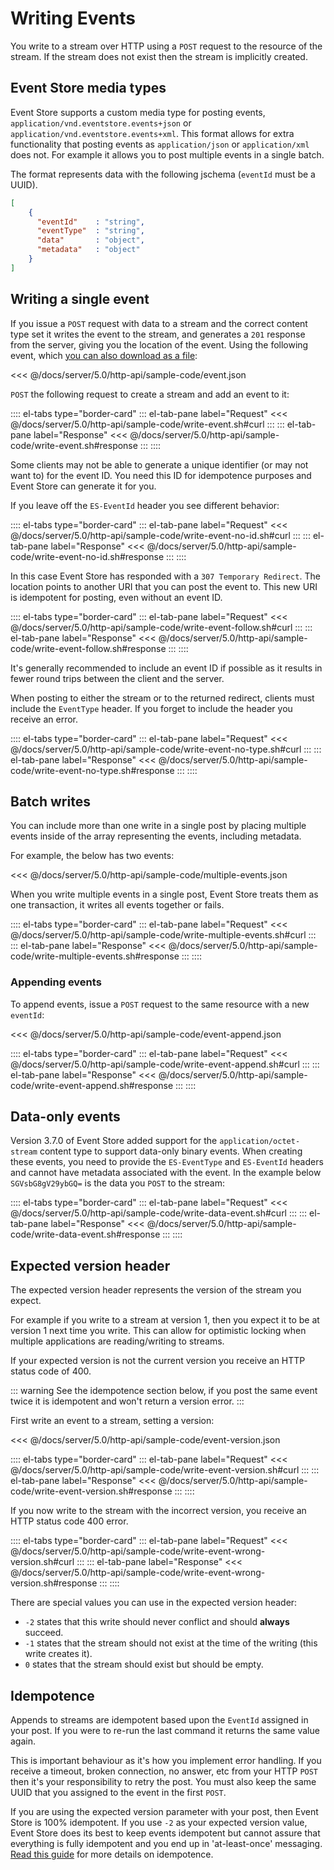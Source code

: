 # Writing Events

You write to a stream over HTTP using a `POST` request to the resource of the stream. If the stream does not exist then the stream is implicitly created.

## Event Store media types

Event Store supports a custom media type for posting events, `application/vnd.eventstore.events+json` or `application/vnd.eventstore.events+xml`. This format allows for extra functionality that posting events as `application/json` or `application/xml` does not. For example it allows you to post multiple events in a single batch.

<!-- TODO: And more? Why not use it? And why are these examples not using it? -->

The format represents data with the following jschema (`eventId` must be a UUID).

```json
[
    {
      "eventId"    : "string",
      "eventType"  : "string",
      "data"       : "object",
      "metadata"   : "object"
    }
]
```

## Writing a single event

If you issue a `POST` request with data to a stream and the correct content type set it writes the event to the stream, and generates a `201` response from the server, giving you the location of the event. Using the following event, which [you can also download as a file](sample-code/event.json):

<<< @/docs/server/5.0/http-api/sample-code/event.json

`POST` the following request to create a stream and add an event to it:

:::: el-tabs type="border-card"
::: el-tab-pane label="Request"
<<< @/docs/server/5.0/http-api/sample-code/write-event.sh#curl
:::
::: el-tab-pane label="Response"
<<< @/docs/server/5.0/http-api/sample-code/write-event.sh#response
:::
::::

Some clients may not be able to generate a unique identifier (or may not want to) for the event ID. You need this ID for idempotence purposes and Event Store can generate it for you.

If you leave off the `ES-EventId` header you see different behavior:

:::: el-tabs type="border-card"
::: el-tab-pane label="Request"
<<< @/docs/server/5.0/http-api/sample-code/write-event-no-id.sh#curl
:::
::: el-tab-pane label="Response"
<<< @/docs/server/5.0/http-api/sample-code/write-event-no-id.sh#response
:::
::::

In this case Event Store has responded with a `307 Temporary Redirect`. The location points to another URI that you can post the event to. This new URI is idempotent for posting, even without an event ID.

:::: el-tabs type="border-card"
::: el-tab-pane label="Request"
<<< @/docs/server/5.0/http-api/sample-code/write-event-follow.sh#curl
:::
::: el-tab-pane label="Response"
<<< @/docs/server/5.0/http-api/sample-code/write-event-follow.sh#response
:::
::::

It's generally recommended to include an event ID if possible as it results in fewer round trips between the client and the server.

When posting to either the stream or to the returned redirect, clients must include the `EventType` header. If you forget to include the header you receive an error.

:::: el-tabs type="border-card"
::: el-tab-pane label="Request"
<<< @/docs/server/5.0/http-api/sample-code/write-event-no-type.sh#curl
:::
::: el-tab-pane label="Response"
<<< @/docs/server/5.0/http-api/sample-code/write-event-no-type.sh#response
:::
::::

## Batch writes

You can include more than one write in a single post by placing multiple events inside of the array representing the events, including metadata.

For example, the below has two events:

<<< @/docs/server/5.0/http-api/sample-code/multiple-events.json

When you write multiple events in a single post, Event Store treats them as one transaction, it writes all events together or fails.

:::: el-tabs type="border-card"
::: el-tab-pane label="Request"
<<< @/docs/server/5.0/http-api/sample-code/write-multiple-events.sh#curl
:::
::: el-tab-pane label="Response"
<<< @/docs/server/5.0/http-api/sample-code/write-multiple-events.sh#response
:::
::::

### Appending events

To append events, issue a `POST` request to the same resource with a new `eventId`:

<<< @/docs/server/5.0/http-api/sample-code/event-append.json

:::: el-tabs type="border-card"
::: el-tab-pane label="Request"
<<< @/docs/server/5.0/http-api/sample-code/write-event-append.sh#curl
:::
::: el-tab-pane label="Response"
<<< @/docs/server/5.0/http-api/sample-code/write-event-append.sh#response
:::
::::

## Data-only events

Version 3.7.0 of Event Store added support for the `application/octet-stream` content type to support data-only binary events. When creating these events, you need to provide the `ES-EventType` and `ES-EventId` headers and cannot have metadata associated with the event. In the example below `SGVsbG8gV29ybGQ=` is the data you `POST` to the stream:

:::: el-tabs type="border-card"
::: el-tab-pane label="Request"
<<< @/docs/server/5.0/http-api/sample-code/write-data-event.sh#curl
:::
::: el-tab-pane label="Response"
<<< @/docs/server/5.0/http-api/sample-code/write-data-event.sh#response
:::
::::

## Expected version header

The expected version header represents the version of the stream you expect.

For example if you write to a stream at version 1, then you expect it to be at version 1 next time you write. This can allow for optimistic locking when multiple applications are reading/writing to streams.

If your expected version is not the current version you receive an HTTP status code of 400.

::: warning
See the idempotence section below, if you post the same event twice it is idempotent and won't return a version error.
:::

First write an event to a stream, setting a version:

<<< @/docs/server/5.0/http-api/sample-code/event-version.json

:::: el-tabs type="border-card"
::: el-tab-pane label="Request"
<<< @/docs/server/5.0/http-api/sample-code/write-event-version.sh#curl
:::
::: el-tab-pane label="Response"
<<< @/docs/server/5.0/http-api/sample-code/write-event-version.sh#response
:::
::::

If you now write to the stream with the incorrect version, you receive an HTTP status code 400 error.

:::: el-tabs type="border-card"
::: el-tab-pane label="Request"
<<< @/docs/server/5.0/http-api/sample-code/write-event-wrong-version.sh#curl
:::
::: el-tab-pane label="Response"
<<< @/docs/server/5.0/http-api/sample-code/write-event-wrong-version.sh#response
:::
::::

There are special values you can use in the expected version header:

-   `-2` states that this write should never conflict and should **always** succeed.
-   `-1` states that the stream should not exist at the time of the writing (this write creates it).
-   `0` states that the stream should exist but should be empty.

## Idempotence

Appends to streams are idempotent based upon the `EventId` assigned in your post. If you were to re-run the last command it returns the same value again.

This is important behaviour as it's how you implement error handling. If you receive a timeout, broken connection, no answer, etc from your HTTP `POST` then it's your responsibility to retry the post. You must also keep the same UUID that you assigned to the event in the first `POST`.

If you are using the expected version parameter with your post, then Event Store is 100% idempotent. If you use `-2` as your expected version value, Event Store does its best to keep events idempotent but cannot assure that everything is fully idempotent and you end up in 'at-least-once' messaging. [Read this guide](optimistic-concurrency-and-idempotence.md) for more details on idempotence.

